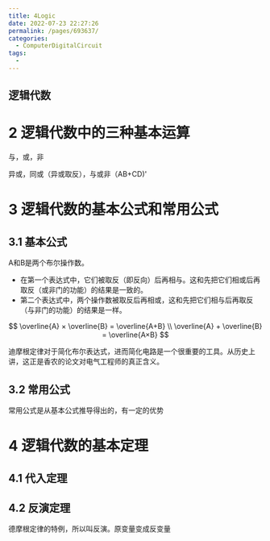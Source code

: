 ```yaml
---
title: 4Logic
date: 2022-07-23 22:27:26
permalink: /pages/693637/
categories:
  - ComputerDigitalCircuit
tags:
  - 
---
```

## 逻辑代数

# 2 逻辑代数中的三种基本运算

与，或，非





异或，同或（异或取反），与或非（AB+CD)'



# 3 逻辑代数的基本公式和常用公式

## 3.1 基本公式

A和B是两个布尔操作数。

* 在第一个表达式中，它们被取反（即反向）后再相与。这和先把它们相或后再取反（或非门的功能）的结果是一致的。
* 第二个表达式中，两个操作数被取反后再相或，这和先把它们相与后再取反（与非门的功能）的结果是一样。

$$
\overline{A} × \overline{B} = \overline{A+B} \\
\overline{A} + \overline{B} = \overline{A×B}
$$

迪摩根定律对于简化布尔表达式，进而简化电路是一个很重要的工具。从历史上讲，这正是香农的论文对电气工程师的真正含义。



## 3.2 常用公式

常用公式是从基本公式推导得出的，有一定的优势




# 4 逻辑代数的基本定理

## 4.1 代入定理



## 4.2 反演定理

德摩根定律的特例，所以叫反演。原变量变成反变量